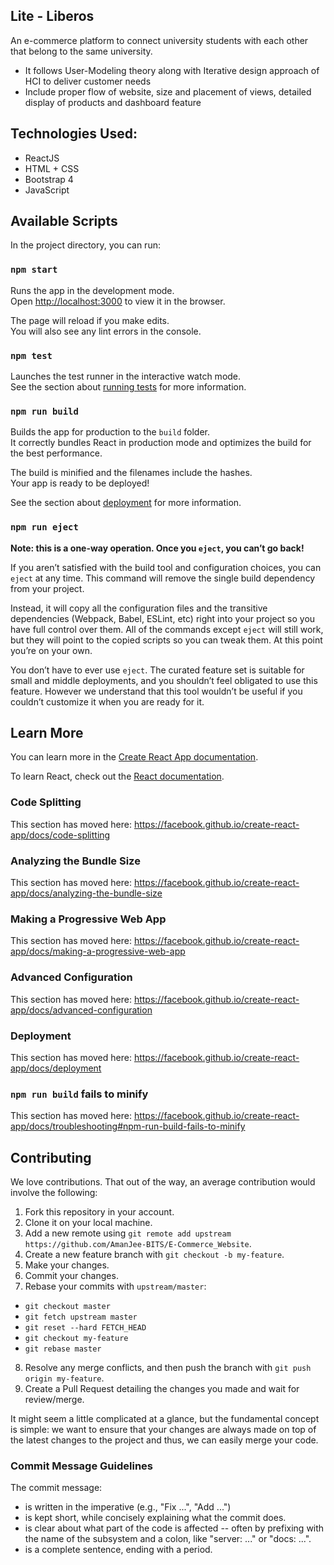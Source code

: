 ## Lite - Liberos

An e-commerce platform to connect university students with each other that belong to the same university. </br>
* It follows User-Modeling theory along with Iterative design approach of HCI to deliver customer needs
* Include proper flow of website, size and placement of views, detailed display of products and dashboard feature

## Technologies Used:
* ReactJS
* HTML + CSS
* Bootstrap 4
* JavaScript

## Available Scripts

In the project directory, you can run:

### `npm start`

Runs the app in the development mode.<br />
Open [http://localhost:3000](http://localhost:3000) to view it in the browser.

The page will reload if you make edits.<br />
You will also see any lint errors in the console.

### `npm test`

Launches the test runner in the interactive watch mode.<br />
See the section about [running tests](https://facebook.github.io/create-react-app/docs/running-tests) for more information.

### `npm run build`

Builds the app for production to the `build` folder.<br />
It correctly bundles React in production mode and optimizes the build for the best performance.

The build is minified and the filenames include the hashes.<br />
Your app is ready to be deployed!

See the section about [deployment](https://facebook.github.io/create-react-app/docs/deployment) for more information.

### `npm run eject`

**Note: this is a one-way operation. Once you `eject`, you can’t go back!**

If you aren’t satisfied with the build tool and configuration choices, you can `eject` at any time. This command will remove the single build dependency from your project.

Instead, it will copy all the configuration files and the transitive dependencies (Webpack, Babel, ESLint, etc) right into your project so you have full control over them. All of the commands except `eject` will still work, but they will point to the copied scripts so you can tweak them. At this point you’re on your own.

You don’t have to ever use `eject`. The curated feature set is suitable for small and middle deployments, and you shouldn’t feel obligated to use this feature. However we understand that this tool wouldn’t be useful if you couldn’t customize it when you are ready for it.

## Learn More

You can learn more in the [Create React App documentation](https://facebook.github.io/create-react-app/docs/getting-started).

To learn React, check out the [React documentation](https://reactjs.org/).

### Code Splitting

This section has moved here: https://facebook.github.io/create-react-app/docs/code-splitting

### Analyzing the Bundle Size

This section has moved here: https://facebook.github.io/create-react-app/docs/analyzing-the-bundle-size

### Making a Progressive Web App

This section has moved here: https://facebook.github.io/create-react-app/docs/making-a-progressive-web-app

### Advanced Configuration

This section has moved here: https://facebook.github.io/create-react-app/docs/advanced-configuration

### Deployment

This section has moved here: https://facebook.github.io/create-react-app/docs/deployment

### `npm run build` fails to minify

This section has moved here: https://facebook.github.io/create-react-app/docs/troubleshooting#npm-run-build-fails-to-minify

## Contributing

We love contributions. That out of the way, an average
contribution would involve the following:

1. Fork this repository in your account.
2. Clone it on your local machine.
3. Add a new remote using `git remote add upstream https://github.com/AmanJee-BITS/E-Commerce_Website`.
4. Create a new feature branch with `git checkout -b my-feature`.
5. Make your changes.
6. Commit your changes.
7. Rebase your commits with `upstream/master`:
  - `git checkout master`
  - `git fetch upstream master`
  - `git reset --hard FETCH_HEAD`
  - `git checkout my-feature`
  - `git rebase master`
8. Resolve any merge conflicts, and then push the branch with `git push origin my-feature`.
9. Create a Pull Request detailing the changes you made and wait for review/merge.

It might seem a little complicated at a glance, but the fundamental concept is simple: we
want to ensure that your changes are always made on top of the latest changes to the
project and thus, we can easily merge your code.

### Commit Message Guidelines

The commit message:

- is written in the imperative (e.g., "Fix ...", "Add ...")
- is kept short, while concisely explaining what the commit does.
- is clear about what part of the code is affected -- often by prefixing with the name of the subsystem and a colon, like "server: ..." or "docs: ...".
- is a complete sentence, ending with a period.
